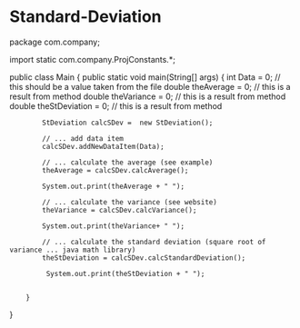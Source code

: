 # Standard-Deviation
package com.company;

import static com.company.ProjConstants.*;


public class Main { 
 public static void main(String[] args) {
            int Data = 0; // this should be a value taken from the file
        double theAverage = 0; // this is a result from method
        double theVariance = 0; // this is a result from method
        double theStDeviation = 0; // this is a result from method

            StDeviation calcSDev =  new StDeviation();

            // ... add data item
            calcSDev.addNewDataItem(Data);

            // ... calculate the average (see example)
            theAverage = calcSDev.calcAverage();

            System.out.print(theAverage + " ");

            // ... calculate the variance (see website)
            theVariance = calcSDev.calcVariance();

            System.out.print(theVariance+ " ");

            // ... calculate the standard deviation (square root of variance ... java math library)
            theStDeviation = calcSDev.calcStandardDeviation();

             System.out.print(theStDeviation + " ");


        }
}

